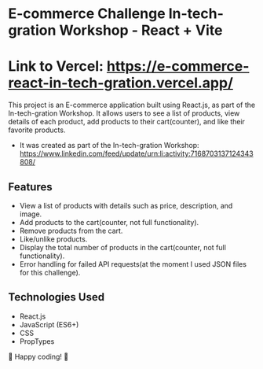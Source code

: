 # E-commerce Challenge In-tech-gration Workshop - React + Vite
# Link to Vercel: https://e-commerce-react-in-tech-gration.vercel.app/

This project is an E-commerce application built using React.js, as part of the In-tech-gration Workshop. It allows users to see a list of products, view details of each product, add products to their cart(counter), and like their favorite products.

- It was created as part of the In-tech-gration Workshop: https://www.linkedin.com/feed/update/urn:li:activity:7168703137124343808/

## Features
- View a list of products with details such as price, description, and image.
- Add products to the cart(counter, not full functionality).
- Remove products from the cart.
- Like/unlike products.
- Display the total number of products in the cart(counter, not full functionality).
- Error handling for failed API requests(at the moment I used JSON files for this challenge). 

## Technologies Used
- React.js
- JavaScript (ES6+)
- CSS
- PropTypes


🚀 Happy coding! 🚀

